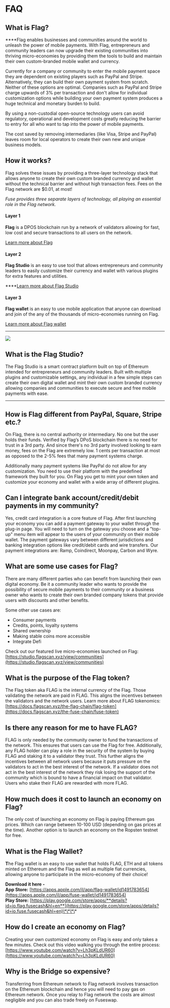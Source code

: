 # FAQ

## What is Flag?

  
****Flag enables businesses and communities around the world to unleash the power of mobile payments. With Flag, entrepreneurs and community leaders can now upgrade their existing communities into thriving micro-economies by providing them the tools to build and maintain their own custom-branded mobile wallet and currency. 

Currently for a company or community to enter the mobile payment space they are dependent on existing players such as PayPal and Stripe. Alternatively, they can build their own payment system from scratch. Neither of these options are optimal. Companies such as PayPal and Stripe charge upwards of 3% per transaction and don't allow for individual customization options while building your own payment system produces a huge technical and monetary burden to build. 

By using a non-custodial open-source technology users can avoid regulatory, operational and development costs greatly reducing the barrier to entry for all who want to tap into the power of mobile payments. 

The cost saved by removing intermediaries \(like Visa, Stripe and PayPal\) leaves room for local operators to create their own new and unique business models.



## How it works? 

Flag solves these issues by providing a three-layer technology stack that allows anyone to create their own custom branded currency and wallet without the technical barrier and without high transaction fees. Fees on the Flag network are $0.01, at most!

_Fuse provides three separate layers of technology, all playing an essential role in the Flag network._ 

#### **Layer 1**

**Flag** is a DPOS blockchain run by a network of validators allowing for fast, low cost and secure transactions to all users on the network. 

[Learn more about Flag](https://docs.flagscan.xyz/become-a-validator/how-to-become-a-validator)

#### **Layer 2**

**Flag Studio** is an easy to use tool that allows entrepreneurs and community leaders to easily customize their currency and wallet with various plugins for extra features and utilities.   
  
****[Learn more about Flag Studio](https://docs.flagscan.xyz/the-fuse-studio/overview)

#### **Layer 3**

**Flag wallet** is an easy to use mobile application that anyone can download and join of the any of the thousands of micro-economies running on Flag. 

[Learn more about Flag wallet](https://docs.flagscan.xyz/the-mobile-wallet/overview)  
****

![](../.gitbook/assets/stack-faq.jpg)

## **What is the Flag Studio?**

The Flag Studio is a smart contract platform built on top of Ethereum intended for entrepreneurs and community leaders. Built with multiple plugins and customizable settings, any individual in a few simple steps can create their own digital wallet and mint their own custom branded currency allowing companies and communities to execute secure and free mobile payments with ease.   
****

## **How is Flag different from PayPal, Square, Stripe etc.?** 

On Flag, there is no central authority or intermediary. No one but the user holds their funds. Verified by Flag’s DPoS blockchain there is no need for trust in a 3rd party. And since there's no 3rd party involved looking to earn money, fees on the Flag are extremely low. 1 cents per transaction at most as opposed to the 2-5% fees that many payment systems charge. 

Additionally many payment systems like PayPal do not allow for any customization. You need to use their platform with the predefined framework they built for you. On Flag you get to mint your own token and customize your economy and wallet with a wide array of different plugins. 

## **Can I integrate bank account/credit/debit payments in my community?**

Yes, credit card integration is a core feature of Flag. After first launching your economy you can add a payment gateway to your wallet through the plug-in page. You will need to turn on the gateway you choose and a "top-up" menu item will appear to the users of your community on their mobile wallet. The payment gateways vary between different jurisdictions and banking integration options like credit/debit cards and wire transfers. Our payment integrations are: Ramp, Coindirect, Moonpay, Carbon and Wyre.

## **What are some use cases for Flag?** 

There are many different parties who can benefit from launching their own digital economy. Be it a community leader who wants to provide the possibility of secure mobile payments to their community or a business owner who wants to create their own branded company tokens that provide users with discounts and other benefits. 

Some other use cases are:

* Consumer payments
* Credits, points, loyalty systems
* Shared ownership
* Making stable coins more accessible
* Integrate Defi

Check out our featured live micro-economies launched on Flag: [https://studio.flagscan.xyz/view/communities](https://studio.flagscan.xyz/view/communities)

## **What is the purpose of the Flag token?** 

The Flag token aka FLAG is the internal currency of the Flag.  Those validating the network are paid in FLAG. This aligns the incentives between the validators and the network users. Learn more about FLAG tokenomics: [https://docs.flagscan.xyz/the-flag-chain/flag-token](https://docs.flagscan.xyz/the-fuse-chain/fuse-token)

## **Is there any reason for me to have FLAG?** 

FLAG is only needed by the community owner to fund the transactions of the network. This ensures that users can use the Flag for free. Additionally, any FLAG holder can play a role in the security of the system by buying FLAG and staking it to a validator they trust. This further aligns the incentives between all network users because it puts pressure on the validators to act in the best interest of the network. If a validator does not act in the best interest of the network they risk losing the support of the community which is bound to have a financial impact on that validator. Users who stake their FLAG are rewarded with more FLAG. 

## **How much does it cost to launch an economy on Flag?**

The only cost of launching an economy on Flag is paying Ethereum gas prices. Which can range between 10-100 USD \(depending on gas prices at the time\). Another option is to launch an economy on the Ropsten testnet for free. 

## **What is the Flag Wallet?** 

**T**he Flag wallet is an easy to use wallet that holds FLAG, ETH and all tokens minted on Ethereum and the Flag as well as multiple fiat currencies, allowing anyone to participate in the micro-economy of their choice!  
  
**Download it here -   
App Store:** [https://apps.apple.com/il/app/flag-wallet/id1491783654](https://apps.apple.com/il/app/fuse-wallet/id1491783654)  
**Play Store:** [https://play.google.com/store/apps/**details?id=io.flag.fusecash&hl=en**](https://play.google.com/store/apps/details?id=io.fuse.fusecash&hl=en)\*\*\*\*

## **How do I create an economy on Flag?**

Creating your own customized economy on Flag is easy and only takes a few minutes. Check out this video walking you through the entire process: [https://www.youtube.com/watch?v=Lh3pKLdUR60](https://www.youtube.com/watch?v=Lh3pKLdUR60)

## Why is the Bridge so expensive? 

Transferring from Ethereum network to Flag network involves transaction on the Ethereum blockchain and hence you will need to pay gas on Ethereum network. Once you relay to Flag network the costs are almost negligible and you can also trade freely on Fuseswap.

